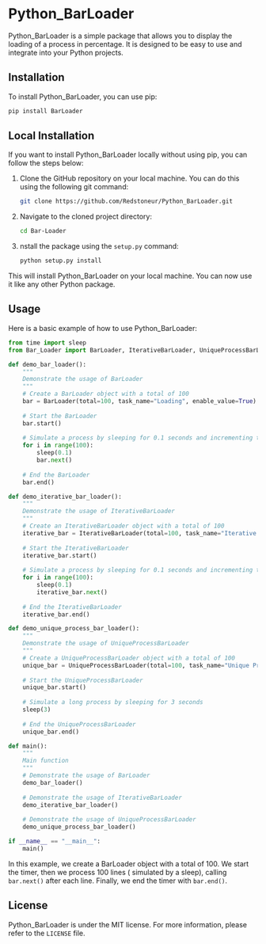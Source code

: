 # Python_BarLoader

Python_BarLoader is a simple package that allows you to display the loading of a process in percentage. It is designed
to be easy to use and integrate into your Python projects.

## Installation

To install Python_BarLoader, you can use pip:

```bash
pip install BarLoader
```

## Local Installation

If you want to install Python_BarLoader locally without using pip, you can follow the steps below:

1. Clone the GitHub repository on your local machine. You can do this using the following git command:
    ```bash
    git clone https://github.com/Redstoneur/Python_BarLoader.git
    ```
2. Navigate to the cloned project directory:
    ```bash
    cd Bar-Loader
    ```
3. nstall the package using the `setup.py` command:
    ```bash
    python setup.py install
    ```

This will install Python_BarLoader on your local machine. You can now use it like any other Python package.

## Usage

Here is a basic example of how to use Python_BarLoader:

```python
from time import sleep
from Bar_Loader import BarLoader, IterativeBarLoader, UniqueProcessBarLoader

def demo_bar_loader():
    """
    Demonstrate the usage of BarLoader
    """
    # Create a BarLoader object with a total of 100
    bar = BarLoader(total=100, task_name="Loading", enable_value=True)
    
    # Start the BarLoader
    bar.start()
    
    # Simulate a process by sleeping for 0.1 seconds and incrementing the BarLoader
    for i in range(100):
        sleep(0.1)
        bar.next()
    
    # End the BarLoader
    bar.end()

def demo_iterative_bar_loader():
    """
    Demonstrate the usage of IterativeBarLoader
    """
    # Create an IterativeBarLoader object with a total of 100
    iterative_bar = IterativeBarLoader(total=100, task_name="Iterative Loading")
    
    # Start the IterativeBarLoader
    iterative_bar.start()
    
    # Simulate a process by sleeping for 0.1 seconds and incrementing the IterativeBarLoader
    for i in range(100):
        sleep(0.1)
        iterative_bar.next()
    
    # End the IterativeBarLoader
    iterative_bar.end()

def demo_unique_process_bar_loader():
    """
    Demonstrate the usage of UniqueProcessBarLoader
    """
    # Create a UniqueProcessBarLoader object with a total of 100
    unique_bar = UniqueProcessBarLoader(total=100, task_name="Unique Process Loading")
    
    # Start the UniqueProcessBarLoader
    unique_bar.start()
    
    # Simulate a long process by sleeping for 3 seconds
    sleep(3)
    
    # End the UniqueProcessBarLoader
    unique_bar.end()

def main():
    """
    Main function
    """
    # Demonstrate the usage of BarLoader
    demo_bar_loader()
    
    # Demonstrate the usage of IterativeBarLoader
    demo_iterative_bar_loader()
    
    # Demonstrate the usage of UniqueProcessBarLoader
    demo_unique_process_bar_loader()

if __name__ == "__main__":
    main()
```

In this example, we create a BarLoader object with a total of 100. We start the timer, then we process 100 lines (
simulated by a sleep), calling `bar.next()` after each line. Finally, we end the timer with `bar.end()`.

## License

Python_BarLoader is under the MIT license. For more information, please refer to the `LICENSE` file.